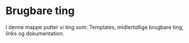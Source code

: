 ﻿# Brugbare ting

I denne mappe putter vi ting som: Templates, midlertidlige brugbare ting, links og dokumentation.
